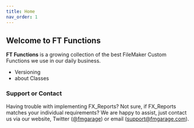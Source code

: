 ```yaml
---
title: Home
nav_order: 1
---
```


## Welcome to FT Functions



**FT Functions** is a growing collection of the best FileMaker Custom Functions we use in our daily business. 



- Versioning
- about Classes






### Support or Contact

Having trouble with implementing FX_Reports? Not sure, if FX_Reports matches your individual requirements? We are happy to assist, just contact us via our website, Twitter ([@fmgarage](https://twitter.com/fmgarage)) or email (support@fmgarage.com). 
